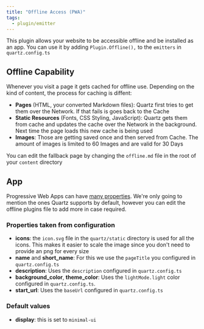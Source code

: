 ```yaml
---
title: "Offline Access (PWA)"
tags:
  - plugin/emitter
---
```


This plugin allows your website to be accessible offline and be installed as an app. You can use it by adding `Plugin.Offline(),` to the `emitters` in `quartz.config.ts`

## Offline Capability

Whenever you visit a page it gets cached for offline use. Depending on the kind of content, the process for caching is diffent:

- **Pages** (HTML, your converted Markdown files): Quartz first tries to get them over the Network. If that fails is goes back to the Cache
- **Static Resources** (Fonts, CSS Styling, JavaScript): Quartz gets them from cache and updates the cache over the Network in the background. Next time the page loads this new cache is being used
- **Images**: Those are getting saved once and then served from Cache. The amount of images is limited to 60 Images and are valid for 30 Days

You can edit the fallback page by changing the `offline.md` file in the root of your `content` directory

## App

Progressive Web Apps can have [many properties](https://developer.mozilla.org/en-US/docs/Web/Manifest). We're only going to mention the ones Quartz supports by default, however you can edit the offline plugins file to add more in case required.

### Properties taken from configuration

- **icons**: the `icon.svg` file in the `quartz/static` directory is used for all the icons. This makes it easier to scale the image since you don't need to provide an png for every size
- **name** and **short_name**: For this we use the `pageTitle` you configured in `quartz.config.ts`
- **description**: Uses the `description` configured in `quartz.config.ts`
- **background_color**, **theme_color**: Uses the `lightMode.light` color configured in `quartz.config.ts`.
- **start_url**: Uses the `baseUrl` configured in `quartz.config.ts`

### Default values

- **display**: this is set to `minimal-ui`
